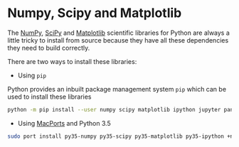 # Numpy, Scipy and Matplotlib

The [NumPy](https://numpy.org/), [SciPy](https://www.scipy.org/scipylib/index.html) and [Matplotlib](https://matplotlib.org/) scientific libraries for Python are always a little tricky to install from source because they have all these dependencies they need to build correctly.

There are two ways to install these libraries:

* Using `pip`

Python provides an inbuilt package management system `pip` which can be used to install these libraries

```bash
python -m pip install --user numpy scipy matplotlib ipython jupyter pandas sympy nose
```

* Using [MacPorts](https://www.macports.org/) and Python 3.5

```bash
sudo port install py35-numpy py35-scipy py35-matplotlib py35-ipython +notebook py35-pandas py35-sympy py35-nose
```
